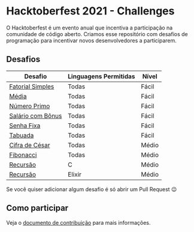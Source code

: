 # Hacktoberfest 2021 - Challenges

O Hacktoberfest é um evento anual que incentiva a participação na comunidade de código aberto. Criamos esse repositório com desafios de programação para incentivar novos desenvolvedores a participarem.

## Desafios

Desafio | Linguagens Permitidas | Nível
--------|-----------------------|------
[Fatorial Simples](/fatorial-simples/README.md) | Todas | Fácil
[Média](/media/README.md) | Todas | Fácil
[Número Primo](/numero-primo/README.md) | Todas | Fácil
[Salário com Bônus](/salario-com-bonus/README.md) | Todas | Fácil
[Senha Fixa](/senha-fixa/README.md) | Todas | Fácil
[Tabuada](/tabuada/README.md) | Todas | Fácil
[Cifra de César](/cifra-de-cesar/README.md) | Todas | Médio
[Fibonacci](/fibonacci/README.md) | Todas | Médio
[Recursão](/string_c/README.md) | C | Médio
[Recursão](/recursao/README.md) | Elixir | Médio

Se você quiser adicionar algum desafio é só abrir um Pull Request 😉

## Como participar
Veja o [documento de contribuição](CONTRIBUTING.md) para mais informações.
